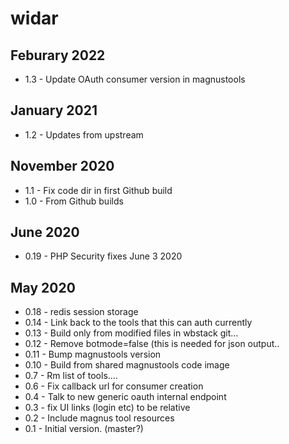 # widar

## Feburary 2022
- 1.3 - Update OAuth consumer version in magnustools

## January 2021

- 1.2 - Updates from upstream

## November 2020

- 1.1 - Fix code dir in first Github build
- 1.0 - From Github builds

## June 2020

- 0.19 - PHP Security fixes June 3 2020

## May 2020

- 0.18 - redis session storage
- 0.14 - Link back to the tools that this can auth currently
- 0.13 - Build only from modified files in wbstack git...
- 0.12 - Remove botmode=false (this is needed for json output..
- 0.11 - Bump magnustools version
- 0.10 - Build from shared magnustools code image
- 0.7 - Rm list of tools....
- 0.6 - Fix callback url for consumer creation
- 0.4 - Talk to new generic oauth internal endpoint
- 0.3 - fix UI links (login etc) to be relative
- 0.2 - Include magnus tool resources
- 0.1 - Initial version. (master?)

